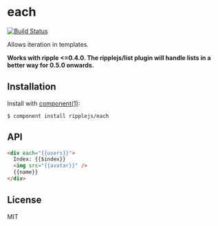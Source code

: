 # each

[![Build Status](https://travis-ci.org/ripplejs/each.png?branch=master)](https://travis-ci.org/ripplejs/each)

  Allows iteration in templates. 
  
  **Works with ripple <=0.4.0. The ripplejs/list plugin will handle lists in a better way for 0.5.0 onwards.**


## Installation

  Install with [component(1)](http://component.io):

    $ component install ripplejs/each

## API


```html
<div each="{{users}}">
  Index: {{$index}}
  <img src="{{avatar}}" />
  {{name}}
</div>
```


## License

  MIT
